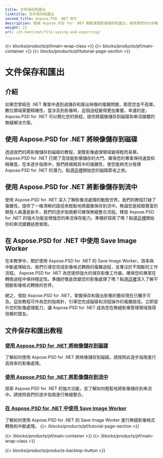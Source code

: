 ```yaml
---
title: 文件保存和匯出
linktitle: 文件保存和匯出
second_title: Aspose.PSD .NET API
description: 使用 Aspose.PSD for .NET 輕鬆掌握影像儲存和匯出。按照我們的分步教程進行高效的磁碟和流操作。
weight: 23
url: /zh-hant/net/file-saving-and-exporting/
---
```


{{< blocks/products/pf/main-wrap-class >}}
{{< blocks/products/pf/main-container >}}
{{< blocks/products/pf/tutorial-page-section >}}

# 文件保存和匯出

## 介紹

如果您曾經在 .NET 專案中遇到過儲存和匯出映像的複雜問題，那麼您並不孤單。數位領域需要精確性，當涉及到影像時，這個過程變得更加重要。幸運的是，Aspose.PSD for .NET 可以簡化您的旅程，提供將圖像儲存到磁碟和串流媒體的無縫解決方案。

## 使用 Aspose.PSD for .NET 將映像儲存到磁碟

透過我們的將影像儲存到磁碟的教程，瀏覽影像處理領域變得輕而易舉。 Aspose.PSD for .NET 打開了高效能影像儲存的大門，確保您的專案保持速度和精確度。在本逐步指南中，我們將揭開其中的複雜性，使您能夠充分發揮 Aspose.PSD for .NET 的潛力。點選[這裡](./save-images-to-disk/)開始您的磁碟節省之旅。

## 使用 Aspose.PSD for .NET 將影像儲存到流中

使用 Aspose.PSD for .NET 深入了解影像流處理的動態世界。我們的教程打破了複雜性，提供了一條清晰的路徑來輕鬆地將圖像保存到流中。無論您是經驗豐富的開發人員還是新手，我們的逐步指南都可確保無縫整合流程。釋放 Aspose.PSD for .NET 的強大功能並增強您的串流保存能力。準備好探索了嗎？點選[這裡](./save-images-to-stream/)開始你的串流媒體拯救冒險。

## 在 Aspose.PSD for .NET 中使用 Save Image Worker

在本教學中，關於使用 Aspose.PSD for .NET 的 Save Image Worker，效率與中斷處理結合。我們引導您完成影像格式轉換的複雜過程，並專注於不間斷的工作流程。 Aspose.PSD for .NET 為您提供強大的保存影像工作器，確保您的專案在轉換過程中保持穩定性。準備好徹底改變您的影像處理了嗎？點選[這裡](./save-image-worker/)深入了解不間斷影像格式轉換的世界。

總之，借助 Aspose.PSD for .NET，掌握保存和匯出影像的藝術現在已觸手可及。這些教程可作為您的指南針，引導您完成磁碟和流程操作的複雜路徑。立即提升您的影像處理能力，讓 Aspose.PSD for .NET 成為您在無縫影像管理領域值得信賴的盟友。

## 文件保存和匯出教程
### [使用 Aspose.PSD for .NET 將映像儲存到磁碟](./save-images-to-disk/)
了解如何使用 Aspose.PSD for .NET 將映像儲存到磁碟。請按照此逐步指南進行高效率的影像處理。
### [使用 Aspose.PSD for .NET 將影像儲存到流中](./save-images-to-stream/)
探索 Aspose.PSD for .NET 的強大功能，並了解如何輕鬆地將影像儲存到串流中。請按照我們的逐步指南進行無縫整合。
### [在 Aspose.PSD for .NET 中使用 Save Image Worker](./save-image-worker/)
了解如何使用 Aspose.PSD for .NET 的 Save Image Worker 進行無縫影像格式轉換和中斷處理。
{{< /blocks/products/pf/tutorial-page-section >}}

{{< /blocks/products/pf/main-container >}}
{{< /blocks/products/pf/main-wrap-class >}}

{{< blocks/products/products-backtop-button >}}

